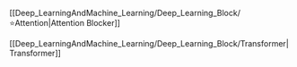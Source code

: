 
[[Deep_LearningAndMachine_Learning/Deep_Learning_Block/⭐Attention|Attention Blocker]]

[[Deep_LearningAndMachine_Learning/Deep_Learning_Block/Transformer|Transformer]]

